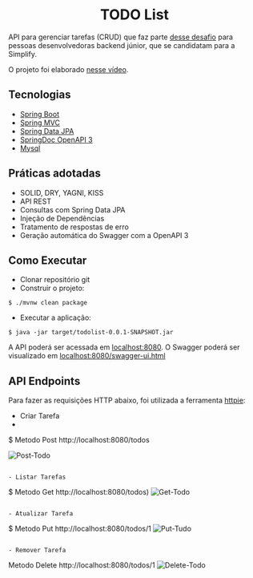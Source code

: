 <h1 align="center">
  TODO List
</h1>

API para gerenciar tarefas (CRUD) que faz parte [desse desafio](https://github.com/simplify-liferay/desafio-junior-backend-simplify) para pessoas desenvolvedoras backend júnior, que se candidatam para a Simplify.

O projeto foi elaborado [nesse vídeo](https://youtu.be/IjProDV001o).

## Tecnologias
 
- [Spring Boot](https://spring.io/projects/spring-boot)
- [Spring MVC](https://docs.spring.io/spring-framework/reference/web/webmvc.html)
- [Spring Data JPA](https://spring.io/projects/spring-data-jpa)
- [SpringDoc OpenAPI 3](https://springdoc.org/v2/#spring-webflux-support)
- [Mysql](https://dev.mysql.com/downloads/)

## Práticas adotadas

- SOLID, DRY, YAGNI, KISS
- API REST
- Consultas com Spring Data JPA
- Injeção de Dependências
- Tratamento de respostas de erro
- Geração automática do Swagger com a OpenAPI 3

## Como Executar

- Clonar repositório git
- Construir o projeto:
```
$ ./mvnw clean package
```
- Executar a aplicação:
```
$ java -jar target/todolist-0.0.1-SNAPSHOT.jar
```

A API poderá ser acessada em [localhost:8080](http://localhost:8080).
O Swagger poderá ser visualizado em [localhost:8080/swagger-ui.html](http://localhost:8080/swagger-ui.html)

## API Endpoints

Para fazer as requisições HTTP abaixo, foi utilizada a ferramenta [httpie](https://httpie.io):

- Criar Tarefa
- 
$ Metodo Post http://localhost:8080/todos

 ![Post-Todo ](https://github.com/user-attachments/assets/521ac654-0a4c-42e3-b739-98b284ae8237)

```

- Listar Tarefas
```
$  Metodo Get http://localhost:8080/todos)
![Get-Todo ](https://github.com/user-attachments/assets/ea4a5436-64e8-47bb-b220-14116f1f833a)


```

- Atualizar Tarefa
```
$ Metodo Put http://localhost:8080/todos/1
![Put-Tudo](https://github.com/user-attachments/assets/1607af3d-96c2-432f-a8b4-a69015c55065)


```

- Remover Tarefa
```
Metodo Delete http://localhost:8080/todos/1
![Delete-Todo ](https://github.com/user-attachments/assets/5330e54e-059d-48b8-883b-c2ad86ab826d)

```
